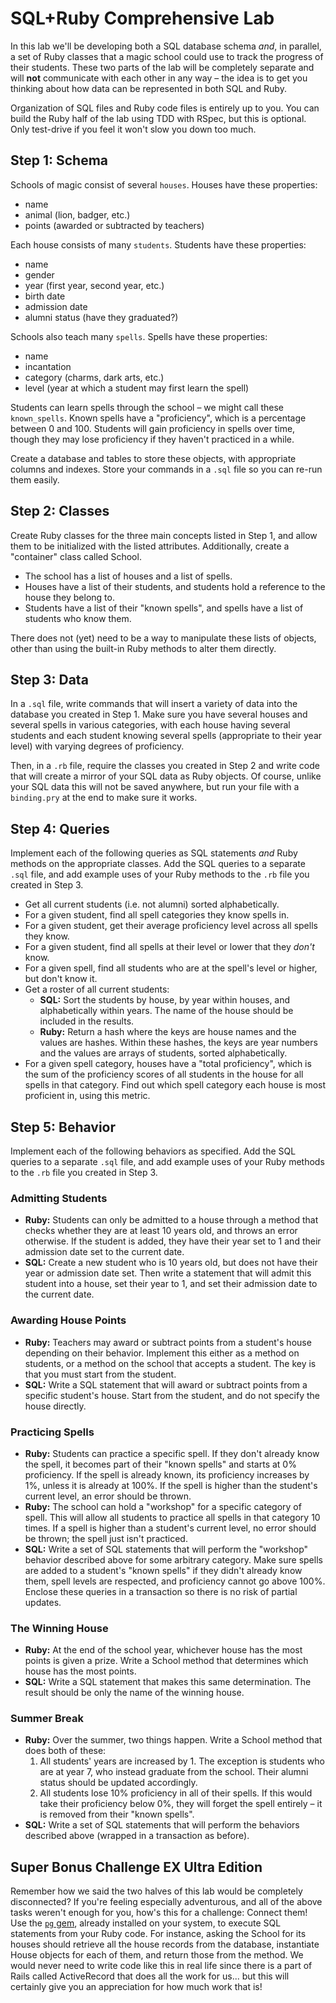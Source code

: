 # SQL+Ruby Comprehensive Lab

In this lab we'll be developing both a SQL database schema *and*, in parallel, a set of Ruby classes that a magic school could use to track the progress of their students. These two parts of the lab will be completely separate and will **not** communicate with each other in any way &ndash; the idea is to get you thinking about how data can be represented in both SQL and Ruby.

Organization of SQL files and Ruby code files is entirely up to you. You can build the Ruby half of the lab using TDD with RSpec, but this is optional. Only test-drive if you feel it won't slow you down too much.

## Step 1: Schema

Schools of magic consist of several `houses`. Houses have these properties:

* name
* animal (lion, badger, etc.)
* points (awarded or subtracted by teachers)

Each house consists of many `students`. Students have these properties:

* name
* gender
* year (first year, second year, etc.)
* birth date
* admission date
* alumni status (have they graduated?)

Schools also teach many `spells`. Spells have these properties:

* name
* incantation
* category (charms, dark arts, etc.)
* level (year at which a student may first learn the spell)

Students can learn spells through the school &ndash; we might call these `known_spells`. Known spells have a "proficiency", which is a percentage between 0 and 100. Students will gain proficiency in spells over time, though they may lose proficiency if they haven't practiced in a while.

Create a database and tables to store these objects, with appropriate columns and indexes. Store your commands in a `.sql` file so you can re-run them easily.

## Step 2: Classes

Create Ruby classes for the three main concepts listed in Step 1, and allow them to be initialized with the listed attributes. Additionally, create a "container" class called School.

* The school has a list of houses and a list of spells.
* Houses have a list of their students, and students hold a reference to the house they belong to.
* Students have a list of their "known spells", and spells have a list of students who know them.

There does not (yet) need to be a way to manipulate these lists of objects, other than using the built-in Ruby methods to alter them directly.

## Step 3: Data

In a `.sql` file, write commands that will insert a variety of data into the database you created in Step 1. Make sure you have several houses and several spells in various categories, with each house having several students and each student knowing several spells (appropriate to their year level) with varying degrees of proficiency.

Then, in a `.rb` file, require the classes you created in Step 2 and write code that will create a mirror of your SQL data as Ruby objects. Of course, unlike your SQL data this will not be saved anywhere, but run your file with a `binding.pry` at the end to make sure it works.

## Step 4: Queries

Implement each of the following queries as SQL statements *and* Ruby methods on the appropriate classes. Add the SQL queries to a separate `.sql` file, and add example uses of your Ruby methods to the `.rb` file you created in Step 3.

* Get all current students (i.e. not alumni) sorted alphabetically.
* For a given student, find all spell categories they know spells in.
* For a given student, get their average proficiency level across all spells they know.
* For a given student, find all spells at their level or lower that they *don't* know.
* For a given spell, find all students who are at the spell's level or higher, but don't know it.
* Get a roster of all current students:
  * **SQL:** Sort the students by house, by year within houses, and alphabetically within years. The name of the house should be included in the results.
  * **Ruby:** Return a hash where the keys are house names and the values are hashes. Within these hashes, the keys are year numbers and the values are arrays of students, sorted alphabetically.
* For a given spell category, houses have a "total proficiency", which is the sum of the proficiency scores of all students in the house for all spells in that category. Find out which spell category each house is most proficient in, using this metric.

## Step 5: Behavior

Implement each of the following behaviors as specified. Add the SQL queries to a separate `.sql` file, and add example uses of your Ruby methods to the `.rb` file you created in Step 3.

### Admitting Students

* **Ruby:** Students can only be admitted to a house through a method that checks whether they are at least 10 years old, and throws an error otherwise. If the student is added, they have their year set to 1 and their admission date set to the current date.
* **SQL:** Create a new student who is 10 years old, but does not have their year or admission date set. Then write a statement that will admit this student into a house, set their year to 1, and set their admission date to the current date.

### Awarding House Points

* **Ruby:** Teachers may award or subtract points from a student's house depending on their behavior. Implement this either as a method on students, or a method on the school that accepts a student. The key is that you must start from the student.
* **SQL:** Write a SQL statement that will award or subtract points from a specific student's house. Start from the student, and do not specify the house directly.

### Practicing Spells

* **Ruby:** Students can practice a specific spell. If they don't already know the spell, it becomes part of their "known spells" and starts at 0% proficiency. If the spell is already known, its proficiency increases by 1%, unless it is already at 100%. If the spell is higher than the student's current level, an error should be thrown.
* **Ruby:** The school can hold a "workshop" for a specific category of spell. This will allow all students to practice all spells in that category 10 times. If a spell is higher than a student's current level, no error should be thrown; the spell just isn't practiced.
* **SQL:** Write a set of SQL statements that will perform the "workshop" behavior described above for some arbitrary category. Make sure spells are added to a student's "known spells" if they didn't already know them, spell levels are respected, and proficiency cannot go above 100%. Enclose these queries in a transaction so there is no risk of partial updates.

### The Winning House

* **Ruby:** At the end of the school year, whichever house has the most points is given a prize. Write a School method that determines which house has the most points.
* **SQL:** Write a SQL statement that makes this same determination. The result should be only the name of the winning house.

### Summer Break

* **Ruby:** Over the summer, two things happen. Write a School method that does both of these:
  1. All students' years are increased by 1. The exception is students who are at year 7, who instead graduate from the school. Their alumni status should be updated accordingly.
  2. All students lose 10% proficiency in all of their spells. If this would take their proficiency below 0%, they will forget the spell entirely &ndash; it is removed from their "known spells".
* **SQL:** Write a set of SQL statements that will perform the behaviors described above (wrapped in a transaction as before).

## Super Bonus Challenge EX Ultra Edition

Remember how we said the two halves of this lab would be completely disconnected? If you're feeling especially adventurous, and all of the above tasks weren't enough for you, how's this for a challenge: Connect them! Use the [`pg` gem](http://deveiate.org/code/pg/), already installed on your system, to execute SQL statements from your Ruby code. For instance, asking the School for its houses should retrieve all the house records from the database, instantiate House objects for each of them, and return those from the method. We would never need to write code like this in real life since there is a part of Rails called ActiveRecord that does all the work for us... but this will certainly give you an appreciation for how much work that is!
